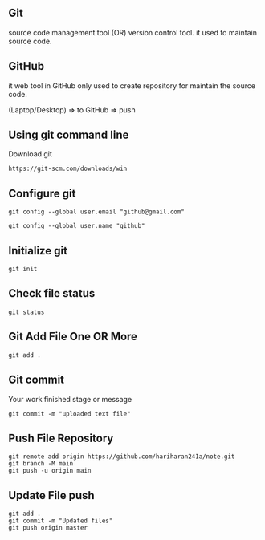 Git
---
source code management tool (OR) version control tool.
it used to maintain source code.

GitHub
------
it web tool in GitHub only used to create repository for maintain the source code.

(Laptop/Desktop) => to GitHub => push

Using git command line
----------------------
Download git

```
https://git-scm.com/downloads/win
```
Configure git
-------------

```
git config --global user.email "github@gmail.com"
```
```
git config --global user.name "github"
```

Initialize git
--------------

```
git init
```

Check file status
-----------------

```
git status
```
Git Add File One OR More
------------------------

```
git add .
```
Git commit
----------
Your work finished stage or message

```
git commit -m "uploaded text file"
```

Push File Repository
--------------------

```
git remote add origin https://github.com/hariharan241a/note.git
git branch -M main
git push -u origin main
```

Update File push
----------------
```
git add .
git commit -m "Updated files"
git push origin master
```

